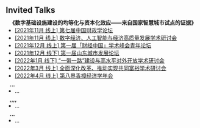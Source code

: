 <h1 id="talks"></h1>

<h2 style="margin: 60px 0px 10px;">Invited Talks</h2>


<h4 style="margin:0 10px 0;">《数字基础设施建设的均等化与资本化效应——来自国家智慧城市试点的证据》</h4>

<ul style="margin:0 0 5px;">
  <li><a href="..."><autocolor>[2021年11月 线上] 第七届中国财政学论坛</autocolor></a></li>
  <li><a href="..."><autocolor>[2021年11月 线上] 数字经济、人工智能与经济高质量发展学术研讨会</autocolor></a></li>
  <li><a href="..."><autocolor>[2021年12月 线上] 第一届「财经中国」学术峰会青年论坛</autocolor></a></li>
  <li><a href="..."><autocolor>[2021年12月 线下] 第一届山东城市发展论坛</autocolor></a></li>
  <li><a href="..."><autocolor>[2022年1月 线下] “一带一路”建设与高水平对外开放学术研讨会</autocolor></a></li>
  <li><a href="..."><autocolor>[2022年3月 线上] 全面深化改革、推动实现共同富裕学术研讨会</autocolor></a></li>
  <li><a href="..."><autocolor>[2022年4月 线上] 第八界香樟经济学年会</autocolor></a></li>
</ul>

<h4 style="margin:0 10px 0;">...</h4>

<ul style="margin:0 0 5px;">
  <li>...</li>
</ul>

<h4 style="margin:0 10px 0;">,,,,</h4>

<ul style="margin:0 0 5px;">
  <li>...</li>
</ul>

<h4 style="margin:0 10px 0;">...</h4>

<ul style="margin:0 0 20px;">
  <li>...</li>
</ul>
